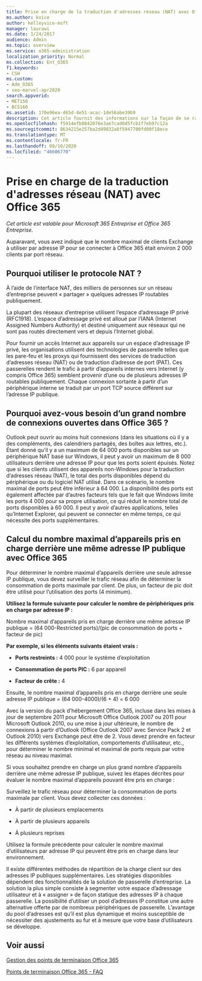 ```yaml
---
title: Prise en charge de la traduction d'adresses réseau (NAT) avec Office 365
ms.author: kvice
author: kelleyvice-msft
manager: laurawi
ms.date: 1/24/2017
audience: Admin
ms.topic: overview
ms.service: o365-administration
localization_priority: Normal
ms.collection: Ent_O365
f1.keywords:
- CSH
ms.custom:
- Adm_O365
- seo-marvel-apr2020
search.appverid:
- MET150
- BCS160
ms.assetid: 170e96ea-d65d-4e51-acac-1de56abe39b9
description: Cet article fournit des informations sur la façon de se rapprocher du nombre de clients que vous pouvez utiliser par adresse IP dans votre organisation à l’aide de la traduction d’adresses réseau.
ms.openlocfilehash: f5914efb8042076e3ae7cad0d5fcb1f7eb97c12a
ms.sourcegitcommit: 8634215e257ba2d49832a8f5947700fd00f18ece
ms.translationtype: MT
ms.contentlocale: fr-FR
ms.lasthandoff: 08/10/2020
ms.locfileid: "46606770"
---
```

# <a name="nat-support-with-office-365"></a>Prise en charge de la traduction d'adresses réseau (NAT) avec Office 365

*Cet article est valable pour Microsoft 365 Entreprise et Office 365 Entreprise.*

Auparavant, vous avez indiqué que le nombre maximal de clients Exchange à utiliser par adresse IP pour se connecter à Office 365 était environ 2 000 clients par port réseau.
  
## <a name="why-use-nat"></a>Pourquoi utiliser le protocole NAT ?

À l’aide de l’interface NAT, des milliers de personnes sur un réseau d’entreprise peuvent « partager » quelques adresses IP routables publiquement.
  
La plupart des réseaux d’entreprise utilisent l’espace d’adressage IP privé (RFC1918). L’espace d’adressage privé est alloué par l’IANA (Internet Assigned Numbers Authority) et destiné uniquement aux réseaux qui ne sont pas routés directement vers et depuis l’Internet global.
  
Pour fournir un accès Internet aux appareils sur un espace d’adressage IP privé, les organisations utilisent des technologies de passerelle telles que les pare-feu et les proxys qui fournissent des services de traduction d’adresses réseau (NAT) ou de traduction d’adresse de port (PAT). Ces passerelles rendent le trafic à partir d’appareils internes vers Internet (y compris Office 365) semblent provenir d’une ou de plusieurs adresses IP routables publiquement. Chaque connexion sortante à partir d’un périphérique interne se traduit par un port TCP source différent sur l’adresse IP publique. 
  
## <a name="why-do-you-need-to-have-so-many-connections-open-to-office-365-at-the-same-time"></a>Pourquoi avez-vous besoin d’un grand nombre de connexions ouvertes dans Office 365 ?

Outlook peut ouvrir au moins huit connexions (dans les situations où il y a des compléments, des calendriers partagés, des boîtes aux lettres, etc.). Étant donné qu’il y a un maximum de 64 000 ports disponibles sur un périphérique NAT basé sur Windows, il peut y avoir un maximum de 8 000 utilisateurs derrière une adresse IP pour que les ports soient épuisés. Notez que si les clients utilisent des appareils non-Windows pour la traduction d’adresses réseau (NAT), le total des ports disponibles dépend du périphérique ou du logiciel NAT utilisé. Dans ce scénario, le nombre maximal de ports peut être inférieur à 64 000. La disponibilité des ports est également affectée par d’autres facteurs tels que le fait que Windows limite les ports 4 000 pour sa propre utilisation, ce qui réduit le nombre total de ports disponibles à 60 000. Il peut y avoir d’autres applications, telles qu’Internet Explorer, qui peuvent se connecter en même temps, ce qui nécessite des ports supplémentaires.
  
## <a name="calculating-maximum-supported-devices-behind-a-single-public-ip-address-with-office-365"></a>Calcul du nombre maximal d’appareils pris en charge derrière une même adresse IP publique avec Office 365

Pour déterminer le nombre maximal d’appareils derrière une seule adresse IP publique, vous devez surveiller le trafic réseau afin de déterminer la consommation de ports maximale par client. De plus, un facteur de pic doit être utilisé pour l’utilisation des ports (4 minimum). 
  
 **Utilisez la formule suivante pour calculer le nombre de périphériques pris en charge par adresse IP :**
  
Nombre maximal d’appareils pris en charge derrière une même adresse IP publique = (64 000-Restricted ports)/(pic de consommation de ports + facteur de pic)
  
 **Par exemple, si les éléments suivants étaient vrais :**
  
- **Ports restreints :** 4 000 pour le système d’exploitation

- **Consommation de ports PIC :** 6 par appareil

- **Facteur de crête :** 4

Ensuite, le nombre maximal d’appareils pris en charge derrière une seule adresse IP publique = (64 000-4000)/(6 + 4) = 6 000
  
Avec la version du pack d’hébergement Office 365, incluse dans les mises à jour de septembre 2011 pour Microsoft Office Outlook 2007 ou 2011 pour Microsoft Outlook 2010, ou une mise à jour ultérieure, le nombre de connexions à partir d’Outlook (Office Outlook 2007 avec Service Pack 2 et Outlook 2010) vers Exchange peut être de 2. Vous devez prendre en facteur les différents systèmes d’exploitation, comportements d’utilisateur, etc., pour déterminer le nombre minimal et maximal de ports requis par votre réseau au niveau maximal.
  
Si vous souhaitez prendre en charge un plus grand nombre d’appareils derrière une même adresse IP publique, suivez les étapes décrites pour évaluer le nombre maximal d’appareils pouvant être pris en charge :
  
Surveillez le trafic réseau pour déterminer la consommation de ports maximale par client. Vous devez collecter ces données :
  
- À partir de plusieurs emplacements
    
- À partir de plusieurs appareils
    
- À plusieurs reprises
    
Utilisez la formule précédente pour calculer le nombre maximal d’utilisateurs par adresse IP qui peuvent être pris en charge dans leur environnement.
  
Il existe différentes méthodes de répartition de la charge client sur des adresses IP publiques supplémentaires. Les stratégies disponibles dépendent des fonctionnalités de la solution de passerelle d’entreprise. La solution la plus simple consiste à segmenter votre espace d’adressage utilisateur et à « assigner » de façon statique des adresses IP à chaque passerelle. La possibilité d’utiliser un pool d’adresses IP constitue une autre alternative offerte par de nombreux périphériques de passerelle. L’avantage du pool d’adresses est qu’il est plus dynamique et moins susceptible de nécessiter des ajustements au fur et à mesure que votre base d’utilisateurs se développe.
  
## <a name="see-also"></a>Voir aussi

[Gestion des points de terminaison Office 365](https://support.office.com/article/99cab9d4-ef59-4207-9f2b-3728eb46bf9a)
  
[Points de terminaison Office 365 - FAQ](https://support.office.com/article/d4088321-1c89-4b96-9c99-54c75cae2e6d)
